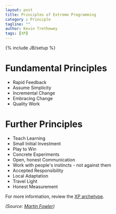 ```yaml
---
layout: post
title: Principles of Extreme Programming
category : Principle
tagline: ""
author: Kevin Trethewey
tags: [XP]
---
```

{% include JB/setup %}

# Fundamental Principles

* Rapid Feedback
* Assume Simplicity
* Incremental Change
* Embracing Change
* Quality Work

# Further Principles
 
* Teach Learning
* Small Initial Investment
* Play to Win
* Concrete Experiments
* Open, honest Communication
* Work with people's instincts - not against them
* Accepted Responsibility
* Local Adaptation
* Travel Light
* Honest Measurement

For more information, review the [XP archetype](/archetype/XP).

*(Source: [Martin Fowler](http://martinfowler.com/bliki/PrinciplesOfXP.html))*
